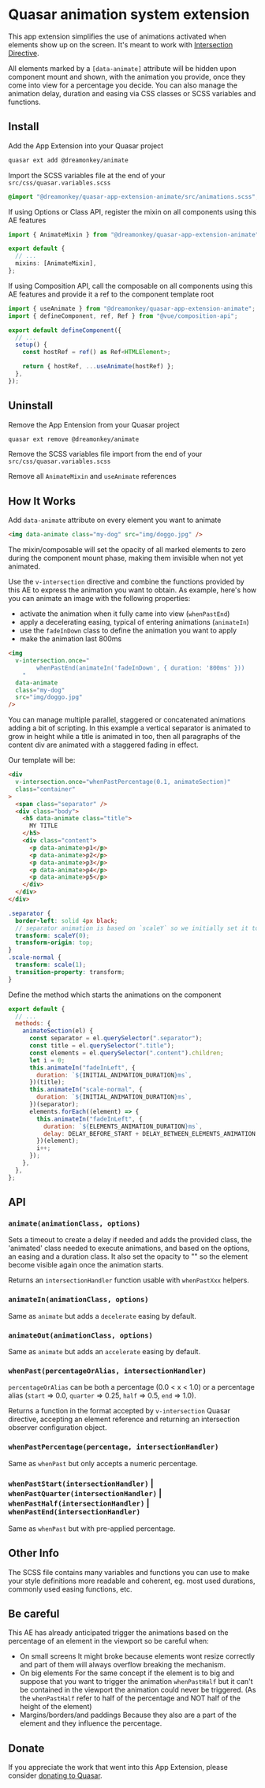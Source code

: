 # Quasar animation system extension

This app extension simplifies the use of animations activated when elements show up on the screen.
It's meant to work with [Intersection Directive](https://quasar.dev/vue-components/intersection#Introduction).

All elements marked by a `[data-animate]` attribute will be hidden upon component mount and shown, with the animation you provide, once they come into view for a percentage you decide. You can also manage the animation delay, duration and easing via CSS classes or SCSS variables and functions.

## Install

Add the App Extension into your Quasar project

```bash
quasar ext add @dreamonkey/animate
```

Import the SCSS variables file at the end of your `src/css/quasar.variables.scss`

```scss
@import "@dreamonkey/quasar-app-extension-animate/src/animations.scss";
```

If using Options or Class API, register the mixin on all components using this AE features

```ts
import { AnimateMixin } from "@dreamonkey/quasar-app-extension-animate";

export default {
  // ...
  mixins: [AnimateMixin],
};
```

If using Composition API, call the composable on all components using this AE features and provide it a ref to the component template root

```ts
import { useAnimate } from "@dreamonkey/quasar-app-extension-animate";
import { defineComponent, ref, Ref } from "@vue/composition-api";

export default defineComponent({
  // ...
  setup() {
    const hostRef = ref() as Ref<HTMLElement>;

    return { hostRef, ...useAnimate(hostRef) };
  },
});
```

## Uninstall

Remove the App Entension from your Quasar project

```bash
quasar ext remove @dreamonkey/animate
```

Remove the SCSS variables file import from the end of your `src/css/quasar.variables.scss`

Remove all `AnimateMixin` and `useAnimate` references

## How It Works

Add `data-animate` attribute on every element you want to animate

```html
<img data-animate class="my-dog" src="img/doggo.jpg" />
```

The mixin/composable will set the opacity of all marked elements to zero during the component mount phase, making them invisible when not yet animated.

Use the `v-intersection` directive and combine the functions provided by this AE to express the animation you want to obtain.
As example, here's how you can animate an image with the following properties:

- activate the animation when it fully came into view (`whenPastEnd`)
- apply a decelerating easing, typical of entering animations (`animateIn`)
- use the `fadeInDown` class to define the animation you want to apply
- make the animation last 800ms

```html
<img
  v-intersection.once="
        whenPastEnd(animateIn('fadeInDown', { duration: '800ms' }))
    "
  data-animate
  class="my-dog"
  src="img/doggo.jpg"
/>
```

You can manage multiple parallel, staggered or concatenated animations adding a bit of scripting.
In this example a vertical separator is animated to grow in height while a title is animated in too, then all paragraphs of the content div are animated with a staggered fading in effect.

Our template will be:

```html
<div
  v-intersection.once="whenPastPercentage(0.1, animateSection)"
  class="container"
>
  <span class="separator" />
  <div class="body">
    <h5 data-animate class="title">
      MY TITLE
    </h5>
    <div class="content">
      <p data-animate>p1</p>
      <p data-animate>p2</p>
      <p data-animate>p3</p>
      <p data-animate>p4</p>
      <p data-animate>p5</p>
    </div>
  </div>
</div>
```

```scss
.separator {
  border-left: solid 4px black;
  // separator animation is based on `scaleY` so we initially set it to 0
  transform: scaleY(0);
  transform-origin: top;
}
.scale-normal {
  transform: scale(1);
  transition-property: transform;
}
```

Define the method which starts the animations on the component

```js
export default {
  // ...
  methods: {
    animateSection(el) {
      const separator = el.querySelector(".separator");
      const title = el.querySelector(".title");
      const elements = el.querySelector(".content").children;
      let i = 0;
      this.animateIn("fadeInLeft", {
        duration: `${INITIAL_ANIMATION_DURATION}ms`,
      })(title);
      this.animateIn("scale-normal", {
        duration: `${INITIAL_ANIMATION_DURATION}ms`,
      })(separator);
      elements.forEach((element) => {
        this.animateIn("fadeInLeft", {
          duration: `${ELEMENTS_ANIMATION_DURATION}ms`,
          delay: DELAY_BEFORE_START + DELAY_BETWEEN_ELEMENTS_ANIMATION * i,
        })(element);
        i++;
      });
    },
  },
};
```

## API

### `animate(animationClass, options)`

Sets a timeout to create a delay if needed and adds the provided class, the 'animated' class needed to execute animations, and based on the options, an easing and a duration class. It also set the opacity to "" so the element become visible again once the animation starts.

Returns an `intersectionHandler` function usable with `whenPastXxx` helpers.

### `animateIn(animationClass, options)`

Same as `animate` but adds a `decelerate` easing by default.

### `animateOut(animationClass, options)`

Same as `animate` but adds an `accelerate` easing by default.

### `whenPast(percentageOrAlias, intersectionHandler)`

`percentageOrAlias` can be both a percentage (0.0 < x < 1.0) or a percentage alias (`start` => 0.0, `quarter` => 0.25, `half` => 0.5, `end` => 1.0).

Returns a function in the format accepted by `v-intersection` Quasar directive, accepting an element reference and returning an intersection observer configuration object.

### `whenPastPercentage(percentage, intersectionHandler)`

Same as `whenPast` but only accepts a numeric percentage.

### `whenPastStart(intersectionHandler)` | `whenPastQuarter(intersectionHandler)` | `whenPastHalf(intersectionHandler)` | `whenPastEnd(intersectionHandler)`

Same as `whenPast` but with pre-applied percentage.

## Other Info

The SCSS file contains many variables and functions you can use to make your style definitions more readable and coherent, eg. most used durations, commonly used easing functions, etc.

## Be careful

This AE has already anticipated trigger the animations based on the percentage of an element in the viewport so be careful when:

- On small screens
  It might broke because elements wont resize correctly and part of them will always overflow breaking the mechanism.
- On big elements
  For the same concept if the element is to big and suppose that you want to trigger the animation `whenPastHalf` but it can't be contained in the viewport the animation could never be triggered.
  (As the `whenPastHalf` refer to half of the percentage and NOT half of the height of the element)
- Margins/borders/and paddings
  Because they also are a part of the element and they influence the percentage.

## Donate

If you appreciate the work that went into this App Extension, please consider [donating to Quasar](https://donate.quasar.dev).
